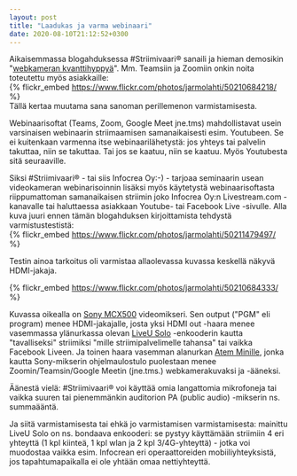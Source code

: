 ```yaml
---
layout: post
title: "Laadukas ja varma webinaari"
date: 2020-08-10T21:12:52+0300
---
```


Aikaisemmassa blogahduksessa #Striimivaari® sanaili ja hieman demosikin "[webkameran kvanttihyppyä](https://www.infocrea.fi/blogi/2020/05/webinaarikameran-kvanttihyppy/)". Mm. Teamsiin ja Zoomiin onkin noita toteutettu myös asiakkaille:<br>
{% flickr_embed https://www.flickr.com/photos/jarmolahti/50210684218/ %}<br>
Tällä kertaa muutama sana sanoman perillemenon varmistamisesta.<!--more-->

Webinaarisoftat (Teams, Zoom, Google Meet jne.tms) mahdollistavat usein varsinaisen webinaarin striimaamisen samanaikaisesti esim. Youtubeen. Se ei kuitenkaan varmenna itse webinaarilähetystä: jos yhteys tai palvelin takuttaa, niin se takuttaa. Tai jos se kaatuu, niin se kaatuu. Myös Youtubesta sitä seuraaville.

Siksi #Striimivaari® - tai siis Infocrea Oy:-) - tarjoaa seminaarin usean videokameran webinarisoinnin lisäksi myös käytetystä webinaarisoftasta riippumattoman samanaikaisen striimin joko Infocrea Oy:n Livestream.com -kanavalle tai haluttaessa asiakkaan Youtube- tai Facebook Live -sivulle. Alla kuva juuri ennen tämän blogahduksen kirjoittamista tehdystä varmistustestistä:<br>
{% flickr_embed https://www.flickr.com/photos/jarmolahti/50211479497/ %} 

Testin ainoa tarkoitus oli varmistaa allaolevassa kuvassa keskellä näkyvä HDMI-jakaja.<br>

{% flickr_embed https://www.flickr.com/photos/jarmolahti/50210684333/ %}<br>

Kuvassa oikealla on [Sony MCX500](https://pro.sony/en_SI/products/portable-live-production/mcx-500) videomikseri. Sen output ("PGM" eli program) menee HDMI-jakajalle, josta yksi HDMI out -haara menee vasemmassa ylänurkassa olevan [LiveU Solo](https://gosolo.tv/) -enkooderin kautta "tavalliseksi" striimiksi "mille striimipalvelimelle tahansa" tai vaikka Facebook Liveen. Ja toinen haara vasemman alanurkan [Atem Minille](https://www.blackmagicdesign.com/fi/products/atemmini), jonka kautta Sony-mikserin ohjelmaulostulo puolestaan menee Zoomin/Teamsin/Google Meetin (jne.tms.) webkamerakuvaksi ja -ääneksi.

Äänestä vielä: #Striimivaari® voi käyttää omia langattomia mikrofoneja tai vaikka suuren tai pienemmänkin auditorion PA (public audio) -mikserin ns. summaääntä.

Ja siitä varmistamisesta tai ehkä jo varmistamisen varmistamisesta: mainittu LiveU Solo on ns. bondaava enkooderi: se pystyy käyttämään striimiin 4 eri yhteyttä (1 kpl kiinteä, 1 kpl wlan ja 2 kpl 3/4G-yhteyttä) - jotka voi muodostaa vaikka esim. Infocrean eri operaattoreiden mobiiliyhteyksistä, jos tapahtumapaikalla ei ole yhtään omaa nettiyhteyttä.